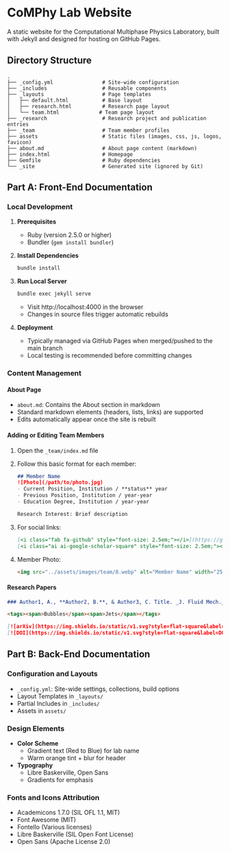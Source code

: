 # CoMPhy Lab Website

A static website for the Computational Multiphase Physics Laboratory, built with Jekyll and designed for hosting on GitHub Pages.

## Directory Structure

```
.
├── _config.yml                # Site-wide configuration
├── _includes                  # Reusable components
├── _layouts                   # Page templates
│   ├── default.html           # Base layout
│   ├── research.html          # Research page layout
│   └── team.html             # Team page layout
├── _research                  # Research project and publication entries
├── _team                      # Team member profiles
├── assets                     # Static files (images, css, js, logos, favicon)
├── about.md                   # About page content (markdown)
├── index.html                 # Homepage
├── Gemfile                    # Ruby dependencies
└── _site                      # Generated site (ignored by Git)
```

## Part A: Front-End Documentation

### Local Development

1. **Prerequisites**
   - Ruby (version 2.5.0 or higher)
   - Bundler (`gem install bundler`)

2. **Install Dependencies**
   ```bash
   bundle install
   ```

3. **Run Local Server**
   ```bash
   bundle exec jekyll serve
   ```
   - Visit http://localhost:4000 in the browser
   - Changes in source files trigger automatic rebuilds

4. **Deployment**
   - Typically managed via GitHub Pages when merged/pushed to the main branch
   - Local testing is recommended before committing changes

### Content Management

#### About Page
- `about.md`: Contains the About section in markdown
- Standard markdown elements (headers, lists, links) are supported
- Edits automatically appear once the site is rebuilt

#### Adding or Editing Team Members
1. Open the `_team/index.md` file
2. Follow this basic format for each member:
   ```markdown
   ## Member Name
   ![Photo](/path/to/photo.jpg)
   - Current Position, Institution / **status** year
   - Previous Position, Institution / year-year
   - Education Degree, Institution / year-year

   Research Interest: Brief description
   ```

3. For social links:
   ```markdown
   [<i class="fab fa-github" style="font-size: 2.5em;"></i>](https://github.com/username)
   [<i class="ai ai-google-scholar-square" style="font-size: 2.5em;"></i>](https://scholar.google.com/citations?user=USER_ID)
   ```

4. Member Photo:
   ```html
   <img src="../assets/images/team/8.webp" alt="Member Name" width="250" height="250" class="member-image">
   ```

#### Research Papers
```markdown
### Author1, A., **Author2, B.**, & Author3, C. Title. _J. Fluid Mech._, 999, 1-20.

<tags><span>Bubbles</span><span>Jets</span></tags>

[![arXiv](https://img.shields.io/static/v1.svg?style=flat-square&label=arXiv&message=ID&color=green)](LINK)
[![DOI](https://img.shields.io/static/v1.svg?style=flat-square&label=DOI&message=NUMBER&color=orange)](URL)
```

## Part B: Back-End Documentation

### Configuration and Layouts
- `_config.yml`: Site-wide settings, collections, build options
- Layout Templates in `_layouts/`
- Partial Includes in `_includes/`
- Assets in `assets/`

### Design Elements
- **Color Scheme**
  - Gradient text (Red to Blue) for lab name
  - Warm orange tint + blur for header
- **Typography**
  - Libre Baskerville, Open Sans
  - Gradients for emphasis

### Fonts and Icons Attribution
- Academicons 1.7.0 (SIL OFL 1.1, MIT)
- Font Awesome (MIT)
- Fontello (Various licenses)
- Libre Baskerville (SIL Open Font License)
- Open Sans (Apache License 2.0)